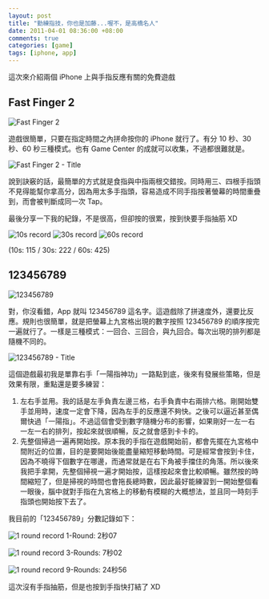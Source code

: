```yaml
--- 
layout: post
title: "勤練指技，你也是加藤...喔不，是高橋名人"
date: 2011-04-01 08:36:00 +08:00
comments: true
categories: [game]
tags: [iphone, app]
---
```


這次來介紹兩個 iPhone 上與手指反應有關的免費遊戲

<!-- more -->

## Fast Finger 2

![Fast Finger 2](http://2.bp.blogspot.com/-LwTPl94DGn0/TZTQTcCAbtI/AAAAAAAAAEc/3bx6WHVPquY/s1600/%25E4%25B8%258B%25E8%25BC%2589.jpg)

遊戲很簡單，只要在指定時間之內拼命按你的 iPhone 就行了。有分 10 秒、30 秒、60 秒三種模式。也有 Game Center 的成就可以收集，不過都很難就是。


![Fast Finger 2 - Title](http://3.bp.blogspot.com/-KlgaM6dx8cY/TZTQ0K5JeTI/AAAAAAAAAFA/jAdQnXG35UI/s320/IMG_0500.jpg)

說到訣竅的話，最簡單的方式就是食指與中指兩根交錯按。同時用三、四根手指頭不見得能幫你拿高分，因為用太多手指頭，容易造成不同手指按著螢幕的時間重疊到，而會被判斷成同一次 Tap。

最後分享一下我的紀錄，不是很高，但卻按的很累，按到快要手指抽筋 XD

![10s record](http://1.bp.blogspot.com/-Mx5DdgPQP0s/TZTQ1IHz1DI/AAAAAAAAAFM/vxTqT-kveM8/s240/IMG_0503.jpg)
![30s record](http://1.bp.blogspot.com/-GV1j-sY5dS8/TZTQ1QPOTzI/AAAAAAAAAFQ/jPDEkAWCB6A/s240/IMG_0504.jpg)
![60s record](http://1.bp.blogspot.com/-MlSVoWl7eOM/TZTQ1mLUbLI/AAAAAAAAAFU/V3j9viDEyoU/s240/IMG_0505.jpg)

(10s: 115 / 30s: 222 / 60s: 425)

## 123456789

![123456789](http://4.bp.blogspot.com/-duiYiiD7e0o/TZTQTFQ0T5I/AAAAAAAAAEY/agCTSH7vqAM/s1600/%25E4%25B8%258B%25E8%25BC%25892.jpg)

對，你沒看錯，App 就叫 123456789 這名字。這遊戲除了拼速度外，還要比反應。規則也很簡單，就是把螢幕上九宮格出現的數字按照 123456789 的順序按完一遍就行了。一樣是三種模式：一回合、三回合，與九回合。每次出現的排列都是隨機不同的。

![123456789 - Title](http://3.bp.blogspot.com/-ksIE9LSmBgI/TZTS2z7vAPI/AAAAAAAAAF0/CnjMjunkto0/s1600/IMG_0498.jpg)

這個遊戲最初我是單靠右手「一陽指神功」一路點到底，後來有發展些策略，但是效果有限，重點還是要多練習：

1. 左右手並用。我的話是左手負責左邊三格，右手負責中右兩排六格。剛開始雙手並用時，速度一定會下降，因為左手的反應還不夠快。之後可以逼近甚至偶爾快過「一陽指」。不過這個會受到數字隨機分布的影響，如果剛好一左一右一左一右的排列，按起來就很順暢，反之就會感到卡卡的。
2. 先整個掃過一遍再開始按。原本我的手指在遊戲開始前，都會先擺在九宮格中間附近的位置，目的是要開始後能盡量縮短移動時間。可是經常會按到卡住，因為不曉得下個數字在哪邊，而通常就是在右下角被手擋住的角落。所以後來我把手拿開，先整個掃視一遍才開始按，這樣按起來會比較順暢。雖然按的時間縮短了，但是掃視的時間也會拖長總時數，因此最好能練習到一開始整個看一眼後，腦中就對手指在九宮格上的移動有模糊的大概想法，並且同一時刻手指頭也開始按下去了。

我目前的「123456789」分數記錄如下：

![1 round record](http://2.bp.blogspot.com/-2qqk8cPmt0w/TZTS2JH7FoI/AAAAAAAAAFs/Vca_whA1TzE/s320/IMG_0496.jpg)
1-Round: 2秒07

![1 round record](http://3.bp.blogspot.com/-vzL_cVKJ35I/TZTS2t8tIFI/AAAAAAAAAFw/OwbSI2BKHS4/s320/IMG_0497.jpg)
3-Rounds: 7秒02

![1 round record](http://4.bp.blogspot.com/-KH4Np1U3NLA/TZTS1R3JGNI/AAAAAAAAAFk/29Eojf052gU/s320/IMG_0494.jpg)
9-Rounds: 24秒56

這次沒有手指抽筋，但是也按到手指快打結了 XD